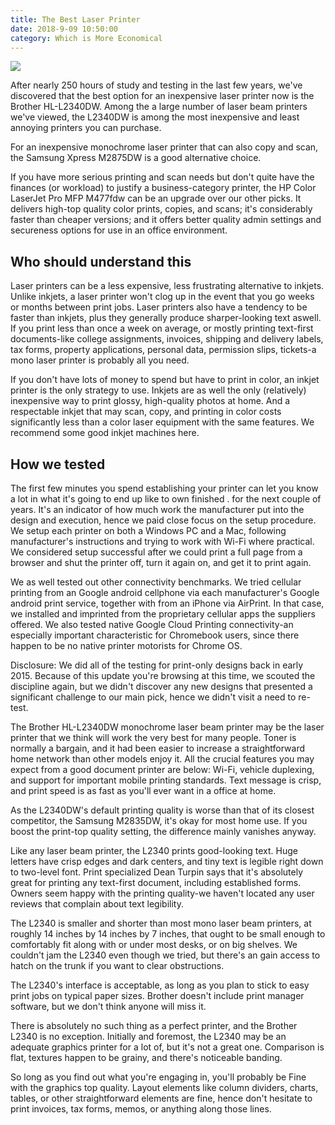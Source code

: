 ```yaml
---
title: The Best Laser Printer
date: 2018-9-09 10:50:00
category: Which is More Economical
---
```


![](/images/8.jpg)

After nearly 250 hours of study and testing in the last few years, we've discovered that the best option for an inexpensive laser printer now is the Brother HL-L2340DW. Among the a large number of laser beam printers we've viewed, the L2340DW is among the most inexpensive and least annoying printers you can purchase.

<!-- more -->

For an inexpensive monochrome laser printer that can also copy and scan, the Samsung Xpress M2875DW is a good alternative choice.

If you have more serious printing and scan needs but don't quite have the finances (or workload) to justify a business-category printer, the HP Color LaserJet Pro MFP M477fdw can be an upgrade over our other picks. It delivers high-top quality color prints, copies, and scans; it's considerably faster than cheaper versions; and it offers better quality admin settings and secureness options for use in an office environment.


## Who should understand this

Laser printers can be a less expensive, less frustrating alternative to inkjets. Unlike inkjets, a laser printer won't clog up in the event that you go weeks or months between print jobs. Laser printers also have a tendency to be faster than inkjets, plus they generally produce sharper-looking text aswell. If you print less than once a week on average, or mostly printing text-first documents-like college assignments, invoices, shipping and delivery labels, tax forms, property applications, personal data, permission slips, tickets-a mono laser printer is probably all you need.

If you don't have lots of money to spend but have to print in color, an inkjet printer is the only strategy to use. Inkjets are as well the only (relatively) inexpensive way to print glossy, high-quality photos at home. And a respectable inkjet that may scan, copy, and printing in color costs significantly less than a color laser equipment with the same features. We recommend some good inkjet machines here.

## How we tested

The first few minutes you spend establishing your printer can let you know a lot in what it's going to end up like to own finished . for the next couple of years. It's an indicator of how much work the manufacturer put into the design and execution, hence we paid close focus on the setup procedure. We setup each printer on both a Windows PC and a Mac, following manufacturer's instructions and trying to work with Wi-Fi where practical. We considered setup successful after we could print a full page from a browser and shut the printer off, turn it again on, and get it to print again.

We as well tested out other connectivity benchmarks. We tried cellular printing from an Google android cellphone via each manufacturer's Google android print service, together with from an iPhone via AirPrint. In that case, we installed and imprinted from the proprietary cellular apps the suppliers offered. We also tested native Google Cloud Printing connectivity-an especially important characteristic for Chromebook users, since there happen to be no native printer motorists for Chrome OS.

Disclosure: We did all of the testing for print-only designs back in early 2015. Because of this update you're browsing at this time, we scouted the discipline again, but we didn't discover any new designs that presented a significant challenge to our main pick, hence we didn't visit a need to re-test.

The Brother HL-L2340DW monochrome laser beam printer may be the laser printer that we think will work the very best for many people. Toner is normally a bargain, and it had been easier to increase a straightforward home network than other models enjoy it. All the crucial features you may expect from a good document printer are below: Wi-Fi, vehicle duplexing, and support for important mobile printing standards. Text message is crisp, and print speed is as fast as you'll ever want in a office at home.

As the L2340DW's default printing quality is worse than that of its closest competitor, the Samsung M2835DW, it's okay for most home use. If you boost the print-top quality setting, the difference mainly vanishes anyway.

Like any laser beam printer, the L2340 prints good-looking text. Huge letters have crisp edges and dark centers, and tiny text is legible right down to two-level font. Print specialized Dean Turpin says that it's absolutely great for printing any text-first document, including established forms. Owners seem happy with the printing quality-we haven't located any user reviews that complain about text legibility.

The L2340 is smaller and shorter than most mono laser beam printers, at roughly 14 inches by 14 inches by 7 inches, that ought to be small enough to comfortably fit along with or under most desks, or on big shelves. We couldn't jam the L2340 even though we tried, but there's an gain access to hatch on the trunk if you want to clear obstructions.

The L2340's interface is acceptable, as long as you plan to stick to easy print jobs on typical paper sizes. Brother doesn't include print manager software, but we don't think anyone will miss it.

There is absolutely no such thing as a perfect printer, and the Brother L2340 is no exception. Initially and foremost, the L2340 may be an adequate graphics printer for a lot of, but it's not a great one. Comparison is flat, textures happen to be grainy, and there's noticeable banding.

So long as you find out what you're engaging in, you'll probably be Fine with the graphics top quality. Layout elements like column dividers, charts, tables, or other straightforward elements are fine, hence don't hesitate to print invoices, tax forms, memos, or anything along those lines.
